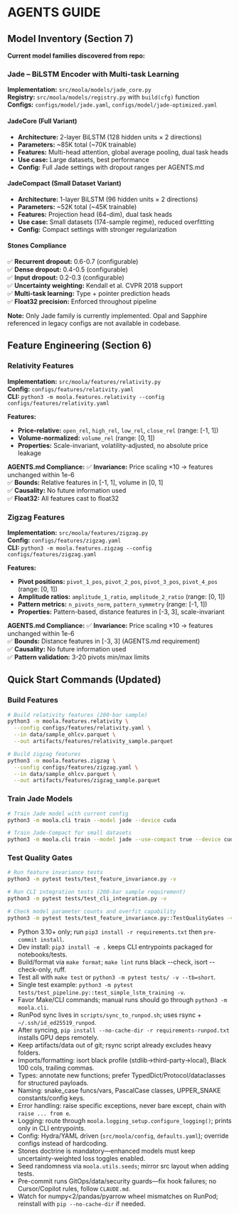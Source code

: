 # AGENTS GUIDE

## Model Inventory (Section 7)

**Current model families discovered from repo:**

### Jade – BiLSTM Encoder with Multi-task Learning
**Implementation:** `src/moola/models/jade_core.py`  
**Registry:** `src/moola/models/registry.py` with `build(cfg)` function  
**Configs:** `configs/model/jade.yaml`, `configs/model/jade-optimized.yaml`

#### JadeCore (Full Variant)
- **Architecture:** 2-layer BiLSTM (128 hidden units × 2 directions)
- **Parameters:** ~85K total (~70K trainable)
- **Features:** Multi-head attention, global average pooling, dual task heads
- **Use case:** Large datasets, best performance
- **Config:** Full Jade settings with dropout ranges per AGENTS.md

#### JadeCompact (Small Dataset Variant)  
- **Architecture:** 1-layer BiLSTM (96 hidden units × 2 directions)
- **Parameters:** ~52K total (~45K trainable)
- **Features:** Projection head (64-dim), dual task heads
- **Use case:** Small datasets (174-sample regime), reduced overfitting
- **Config:** Compact settings with stronger regularization

#### Stones Compliance
✅ **Recurrent dropout:** 0.6-0.7 (configurable)  
✅ **Dense dropout:** 0.4-0.5 (configurable)  
✅ **Input dropout:** 0.2-0.3 (configurable)  
✅ **Uncertainty weighting:** Kendall et al. CVPR 2018 support  
✅ **Multi-task learning:** Type + pointer prediction heads  
✅ **Float32 precision:** Enforced throughout pipeline  

**Note:** Only Jade family is currently implemented. Opal and Sapphire referenced in legacy configs are not available in codebase.

## Feature Engineering (Section 6)

### Relativity Features
**Implementation:** `src/moola/features/relativity.py`  
**Config:** `configs/features/relativity.yaml`  
**CLI:** `python3 -m moola.features.relativity --config configs/features/relativity.yaml`

**Features:**
- **Price-relative:** `open_rel`, `high_rel`, `low_rel`, `close_rel` (range: [-1, 1])
- **Volume-normalized:** `volume_rel` (range: [0, 1])
- **Properties:** Scale-invariant, volatility-adjusted, no absolute price leakage

**AGENTS.md Compliance:**
✅ **Invariance:** Price scaling ×10 → features unchanged within 1e-6  
✅ **Bounds:** Relative features in [-1, 1], volume in [0, 1]  
✅ **Causality:** No future information used  
✅ **Float32:** All features cast to float32  

### Zigzag Features  
**Implementation:** `src/moola/features/zigzag.py`  
**Config:** `configs/features/zigzag.yaml`  
**CLI:** `python3 -m moola.features.zigzag --config configs/features/zigzag.yaml`

**Features:**
- **Pivot positions:** `pivot_1_pos`, `pivot_2_pos`, `pivot_3_pos`, `pivot_4_pos` (range: [0, 1])
- **Amplitude ratios:** `amplitude_1_ratio`, `amplitude_2_ratio` (range: [0, 1])
- **Pattern metrics:** `n_pivots_norm`, `pattern_symmetry` (range: [-1, 1])
- **Properties:** Pattern-based, distance features in [-3, 3], scale-invariant

**AGENTS.md Compliance:**
✅ **Invariance:** Price scaling ×10 → features unchanged within 1e-6  
✅ **Bounds:** Distance features in [-3, 3] (AGENTS.md requirement)  
✅ **Causality:** No future information used  
✅ **Pattern validation:** 3-20 pivots min/max limits  

## Quick Start Commands (Updated)

### Build Features
```bash
# Build relativity features (200-bar sample)
python3 -m moola.features.relativity \
  --config configs/features/relativity.yaml \
  --in data/sample_ohlcv.parquet \
  --out artifacts/features/relativity_sample.parquet

# Build zigzag features  
python3 -m moola.features.zigzag \
  --config configs/features/zigzag.yaml \
  --in data/sample_ohlcv.parquet \
  --out artifacts/features/zigzag_sample.parquet
```

### Train Jade Models
```bash
# Train Jade model with current config
python3 -m moola.cli train --model jade --device cuda

# Train Jade-Compact for small datasets
python3 -m moola.cli train --model jade --use-compact true --device cuda
```

### Test Quality Gates
```bash
# Run feature invariance tests
python3 -m pytest tests/test_feature_invariance.py -v

# Run CLI integration tests (200-bar sample requirement)
python3 -m pytest tests/test_cli_integration.py -v

# Check model parameter counts and overfit capability
python3 -m pytest tests/test_feature_invariance.py::TestQualityGates -v
```

- Python 3.10+ only; run `pip3 install -r requirements.txt` then `pre-commit install`.
- Dev install: `pip3 install -e .` keeps CLI entrypoints packaged for notebooks/tests.
- Build/format via `make format`; `make lint` runs black --check, isort --check-only, ruff.
- Test all with `make test` or `python3 -m pytest tests/ -v --tb=short`.
- Single test example: `python3 -m pytest tests/test_pipeline.py::test_simple_lstm_training -v`.
- Favor Make/CLI commands; manual runs should go through `python3 -m moola.cli`.
- RunPod sync lives in `scripts/sync_to_runpod.sh`; uses rsync + `~/.ssh/id_ed25519_runpod`.
- After syncing, `pip install --no-cache-dir -r requirements-runpod.txt` installs GPU deps remotely.
- Keep artifacts/data out of git; rsync script already excludes heavy folders.
- Imports/formatting: isort black profile (stdlib→third-party→local), Black 100 cols, trailing commas.
- Types: annotate new functions; prefer TypedDict/Protocol/dataclasses for structured payloads.
- Naming: snake_case funcs/vars, PascalCase classes, UPPER_SNAKE constants/config keys.
- Error handling: raise specific exceptions, never bare except, chain with `raise ... from e`.
- Logging: route through `moola.logging_setup.configure_logging()`; prints only in CLI entrypoints.
- Config: Hydra/YAML driven (`src/moola/config`, `defaults.yaml`); override configs instead of hardcoding.
- Stones doctrine is mandatory—enhanced models must keep uncertainty-weighted loss toggles enabled.
- Seed randomness via `moola.utils.seeds`; mirror src layout when adding tests.
- Pre-commit runs GitOps/data/security guards—fix hook failures; no Cursor/Copilot rules, follow `CLAUDE.md`.
- Watch for numpy<2/pandas/pyarrow wheel mismatches on RunPod; reinstall with `pip --no-cache-dir` if needed.
